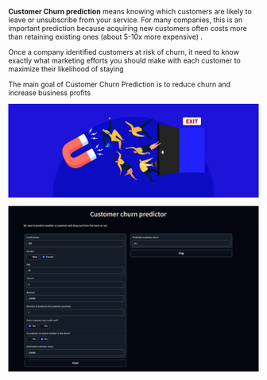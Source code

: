 **Customer Churn prediction** means knowing which customers are likely to leave or unsubscribe from your service. For many companies, this is an important prediction because acquiring new customers often costs more than retaining existing ones (about 5-10x more expensive) . 

Once a company identified customers at risk of churn, it need to know exactly what marketing efforts you should make with each customer to maximize their likelihood of staying

The main goal of Customer Churn Prediction is to reduce churn and increase business profits

![alt text](https://github.com/Aya-Jafar/Customer-churn-prediction/blob/main/Reduce-churn-Rate-01.jpg)

![alt text](https://github.com/Aya-Jafar/Customer-churn-prediction/blob/main/WM-Screenshots-20230203091440.png)
